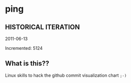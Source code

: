 # ping

## HISTORICAL ITERATION
2011-06-13

Incremented: 5124

## What is this?? 
Linux skills to hack the github commit visualization chart `;-)`
